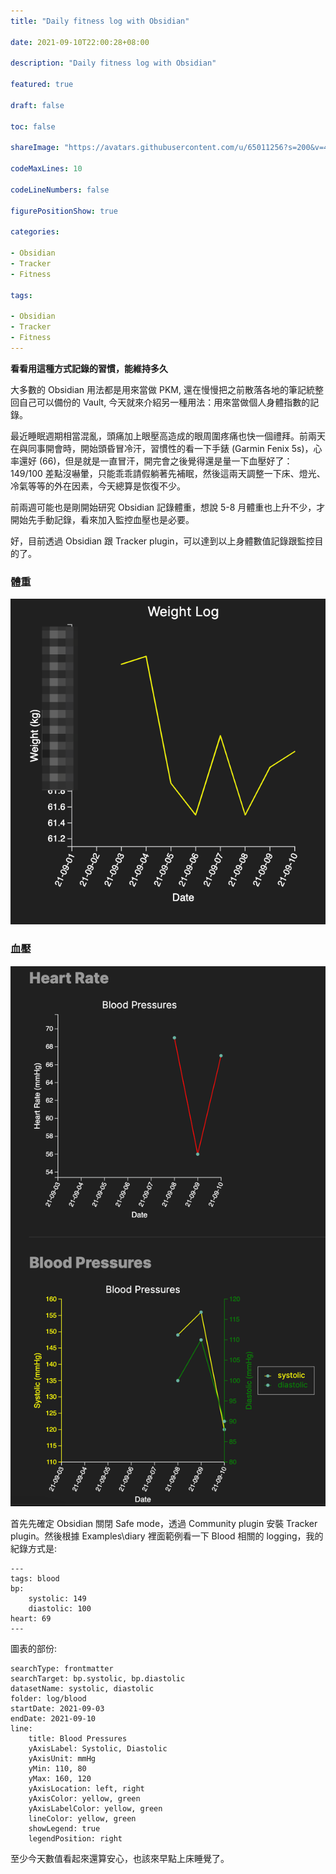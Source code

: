```yaml
---
title: "Daily fitness log with Obsidian"

date: 2021-09-10T22:00:28+08:00

description: "Daily fitness log with Obsidian"

featured: true

draft: false

toc: false

shareImage: "https://avatars.githubusercontent.com/u/65011256?s=200&v=4"

codeMaxLines: 10

codeLineNumbers: false

figurePositionShow: true

categories:

- Obsidian
- Tracker
- Fitness

tags:

- Obsidian
- Tracker
- Fitness
---
```


**看看用這種方式記錄的習慣，能維持多久**

<!--more-->


大多數的 Obsidian 用法都是用來當做 PKM, 還在慢慢把之前散落各地的筆記統整回自己可以備份的 Vault, 今天就來介紹另一種用法：用來當做個人身體指數的記錄。

最近睡眠週期相當混亂，頭痛加上眼壓高造成的眼周圍疼痛也快一個禮拜。前兩天在與同事開會時，開始頭昏冒冷汗，習慣性的看一下手錶 (Garmin Fenix 5s)，心率還好 (66)，但是就是一直冒汗，開完會之後覺得還是量一下血壓好了： 149/100 差點沒嚇暈，只能乖乖請假躺著先補眠，然後這兩天調整一下床、燈光、冷氣等等的外在因素，今天總算是恢復不少。

前兩週可能也是剛開始研究 Obsidian 記錄體重，想說 5-8 月體重也上升不少，才開始先手動記錄，看來加入監控血壓也是必要。

好，目前透過 Obsidian 跟 Tracker plugin，可以達到以上身體數值記錄跟監控目的了。

### 體重
![](/images/2021-09-10-weight.png)


### 血壓
![](/images/2021-09-10-blood.png)


首先先確定 Obsidian 關閉 Safe mode，透過 Community plugin 安裝 Tracker plugin。然後根據 Examples\diary 裡面範例看一下 Blood 相關的 logging，我的紀錄方式是:

```
---
tags: blood
bp:
    systolic: 149
    diastolic: 100
heart: 69
---

```

圖表的部份:

```
searchType: frontmatter
searchTarget: bp.systolic, bp.diastolic
datasetName: systolic, diastolic
folder: log/blood
startDate: 2021-09-03
endDate: 2021-09-10
line:
    title: Blood Pressures
    yAxisLabel: Systolic, Diastolic
    yAxisUnit: mmHg
    yMin: 110, 80
    yMax: 160, 120
    yAxisLocation: left, right
    yAxisColor: yellow, green
    yAxisLabelColor: yellow, green
    lineColor: yellow, green
    showLegend: true
    legendPosition: right
```

至少今天數值看起來還算安心，也該來早點上床睡覺了。
